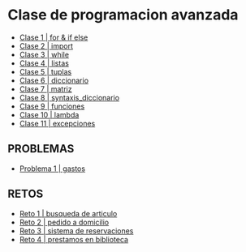 # Clase de programacion avanzada

- [Clase 1 | for &  if else](clase_1/)
- [Clase 2 | import](clase_2/)
- [Clase 3 | while](clase_3/)
- [Clase 4 | listas](clase_4/)
- [Clase 5 | tuplas](clase_5/)
- [Clase 6 | diccionario](clase_6/)
- [Clase 7 | matriz](clase_7/)
- [Clase 8 | syntaxis_diccionario](clase_8/)
- [Clase 9 | funciones](clase_9/)
- [Clase 10 | lambda](clase_10/)
- [Clase 11 | excepciones](clase_11/)

## PROBLEMAS
- [Problema 1 | gastos](RETOS/gastos.ipynb)

## RETOS

- [Reto 1 | busqueda de articulo](RETOS/RETO(busqueda_de_articulo).ipynb)
- [Reto 2 | pedido a domicilio](RETOS/RETO(Pedido_a_domicilio).py)
- [Reto 3 | sistema de reservaciones](RETOS/RETO(sistema_de_reservaciones).py)
- [Reto 4 | prestamos en biblioteca](RETOS/RETO(prestamos_en_biblioteca).py)